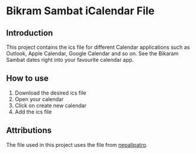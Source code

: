 # Bikram Sambat iCalendar File

## Introduction
This project contains the ics file for different Calendar applications such as Outlook, Apple Calendar, Google Calendar and so on.
See the Bikaram Sambat dates right into your favourite calendar app.


## How to use
1. Download the desired ics file
2. Open your calendar
3. Click on create new calendar
4. Add the ics file


## Attributions

The file used in this project uses the file from [nepalipatro](https://github.com/nepalipatro/nepalipatro.github.io).
